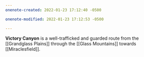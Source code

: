 ```yaml
---
onenote-created: 2022-01-23 17:12:40 -0500

onenote-modified: 2022-01-23 17:12:53 -0500

---
```


**Victory Canyon** is a well-trafficked and guarded route from the [[Grandglass Plains]] through the [[Glass Mountains]] towards [[Miraclesfield]].
